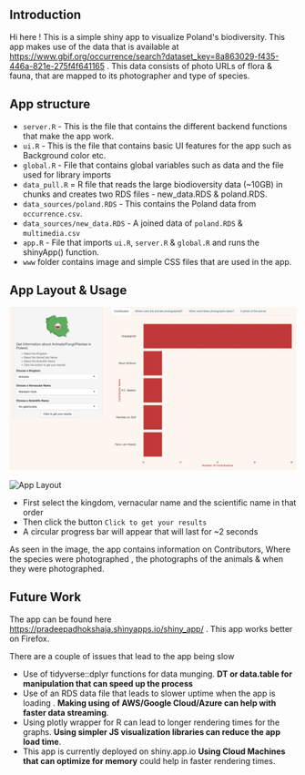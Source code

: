 ## Introduction
Hi here ! This is a simple shiny app to visualize Poland's biodiversity. This app makes use of the data that is available at https://www.gbif.org/occurrence/search?dataset_key=8a863029-f435-446a-821e-275f4f641165 . This data consists of photo URLs of flora & fauna, that are mapped to its photographer and type of species.


## App structure

* `server.R` - This is the file that contains the different backend functions that make the app work.
* `ui.R` - This is the file that contains basic UI features for the app such as Background color etc.
* `global.R`  - File that contains global variables such as data and the file used for library imports
* `data_pull.R` = R file that reads the large biodioversity data (~10GB) in chunks and creates two RDS files - new_data.RDS & poland.RDS.
* `data_sources/poland.RDS` - This contains the Poland data from `occurrence.csv`.
* `data_sources/new_data.RDS` - A joined data of `poland.RDS` & `multimedia.csv`
* `app.R` - File that imports `ui.R`, `server.R` & `global.R` and runs the shinyApp() function.
* `www` folder contains image and simple CSS files that are used in the app.


## App Layout & Usage

![App Layout](https://raw.githubusercontent.com/adhok/biodiversity_app_poland/main/Screenshot%202022-05-12%20at%2011.06.32%20AM.png)


![App Layout](https://raw.githubusercontent.com/adhok/biodiversity_app_poland/main/Screenshot%202022-05-12%20at%203.52.55%20PM.png)


* First select the kingdom, vernacular name and the scientific name in that order
* Then click the button `Click to get your results`
* A circular progress bar will appear that will last for ~2 seconds

As seen in the image, the app contains information on Contributors, Where the species were photographed , the photographs of the animals & when they were photographed.

## Future Work
The app can be found here https://pradeepadhokshaja.shinyapps.io/shiny_app/ . This app works better on Firefox. 

There are a couple of issues that lead to the app being slow

* Use of tidyverse::dplyr functions for data munging. **DT or data.table for manipulation that can speed up the process**
* Use of an RDS data file that leads to slower uptime when the app is loading . **Making using of AWS/Google Cloud/Azure can help with faster data streaming**.
* Using plotly wrapper for R can lead to longer rendering times for the graphs. **Using simpler JS visualization libraries can reduce the app load time**.
* This app is currently deployed on shiny.app.io **Using Cloud Machines that can optimize for memory** could help in faster rendering times.









